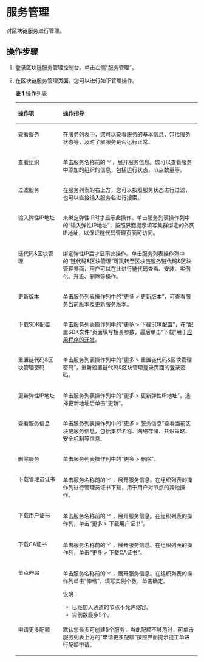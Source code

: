 # 服务管理<a name="bcs_usermanual_0002"></a>

对区块链服务进行管理。

## 操作步骤<a name="section61192265103341"></a>

1.  登录区块链服务管理控制台。单击左侧“服务管理”。
2.  在区块链服务管理页面，您可以进行如下管理操作。

    **表 1**  操作列表

    <a name="table19438062105251"></a>
    <table><thead align="left"><tr id="row60765091105251"><th class="cellrowborder" valign="top" width="24.62%" id="mcps1.2.3.1.1"><p id="p47244246105251"><a name="p47244246105251"></a><a name="p47244246105251"></a>操作项</p>
    </th>
    <th class="cellrowborder" valign="top" width="75.38%" id="mcps1.2.3.1.2"><p id="p1578690105251"><a name="p1578690105251"></a><a name="p1578690105251"></a>操作指导</p>
    </th>
    </tr>
    </thead>
    <tbody><tr id="row7449746105251"><td class="cellrowborder" valign="top" width="24.62%" headers="mcps1.2.3.1.1 "><p id="p23025377105251"><a name="p23025377105251"></a><a name="p23025377105251"></a>查看服务</p>
    </td>
    <td class="cellrowborder" valign="top" width="75.38%" headers="mcps1.2.3.1.2 "><p id="p53116259105251"><a name="p53116259105251"></a><a name="p53116259105251"></a>在服务列表中，您可以查看服务的基本信息，包括服务状态等，及时了解服务是否运行正常。</p>
    </td>
    </tr>
    <tr id="row54422536153532"><td class="cellrowborder" valign="top" width="24.62%" headers="mcps1.2.3.1.1 "><p id="p30294237153537"><a name="p30294237153537"></a><a name="p30294237153537"></a>查看组织</p>
    </td>
    <td class="cellrowborder" valign="top" width="75.38%" headers="mcps1.2.3.1.2 "><p id="p37914129153537"><a name="p37914129153537"></a><a name="p37914129153537"></a>单击服务名称前的<a name="image5682848153537"></a><a name="image5682848153537"></a><span><img id="image5682848153537" src="figures/zh-cn_image_0094825035.jpg" height="15.96" width="17.955000000000002"></span>，展开服务信息。您可以查看服务中添加的组织的信息，包括运行状态，节点数量等。</p>
    </td>
    </tr>
    <tr id="row15281809153546"><td class="cellrowborder" valign="top" width="24.62%" headers="mcps1.2.3.1.1 "><p id="p9820646153550"><a name="p9820646153550"></a><a name="p9820646153550"></a>过滤服务</p>
    </td>
    <td class="cellrowborder" valign="top" width="75.38%" headers="mcps1.2.3.1.2 "><p id="p57274879153550"><a name="p57274879153550"></a><a name="p57274879153550"></a>在服务列表的右上方，您可以按照服务状态进行过滤，也可以直接输入服务名进行搜索。</p>
    </td>
    </tr>
    <tr id="row47262356155953"><td class="cellrowborder" valign="top" width="24.62%" headers="mcps1.2.3.1.1 "><p id="p3045590155953"><a name="p3045590155953"></a><a name="p3045590155953"></a>输入弹性IP地址</p>
    </td>
    <td class="cellrowborder" valign="top" width="75.38%" headers="mcps1.2.3.1.2 "><p id="p45366253155953"><a name="p45366253155953"></a><a name="p45366253155953"></a>未绑定弹性IP时才显示此操作。单击服务列表操作列中的“输入弹性IP地址”，按照界面提示填写集群绑定的外网IP地址，以保证链代码管理页面可访问。</p>
    </td>
    </tr>
    <tr id="row18240368153449"><td class="cellrowborder" valign="top" width="24.62%" headers="mcps1.2.3.1.1 "><p id="p66752448153454"><a name="p66752448153454"></a><a name="p66752448153454"></a>链代码&amp;区块管理</p>
    </td>
    <td class="cellrowborder" valign="top" width="75.38%" headers="mcps1.2.3.1.2 "><p id="p38239228153454"><a name="p38239228153454"></a><a name="p38239228153454"></a>绑定弹性IP后才显示此操作。单击服务列表操作列中的“链代码&amp;区块管理”可跳转至区块链服务链代码&amp;区块管理界面，用户可以在此进行链代码查看、安装、实例化、升级、删除等操作。</p>
    </td>
    </tr>
    <tr id="row14594717173814"><td class="cellrowborder" valign="top" width="24.62%" headers="mcps1.2.3.1.1 "><p id="p1687472943811"><a name="p1687472943811"></a><a name="p1687472943811"></a>更新版本</p>
    </td>
    <td class="cellrowborder" valign="top" width="75.38%" headers="mcps1.2.3.1.2 "><p id="p168745293386"><a name="p168745293386"></a><a name="p168745293386"></a>单击服务列表操作列中的“更多 &gt; 更新版本”，可查看服务当前版本及更新服务版本。</p>
    </td>
    </tr>
    <tr id="row1429611015352"><td class="cellrowborder" valign="top" width="24.62%" headers="mcps1.2.3.1.1 "><p id="p1713427715352"><a name="p1713427715352"></a><a name="p1713427715352"></a>下载SDK配置</p>
    </td>
    <td class="cellrowborder" valign="top" width="75.38%" headers="mcps1.2.3.1.2 "><p id="p4569922515352"><a name="p4569922515352"></a><a name="p4569922515352"></a>单击服务列表操作列中的“更多 &gt; 下载SDK配置”，在“配置SDK文件”页面填写相关参数，最后单击“下载”用于<a href="https://support.huaweicloud.com/devg-bcs/bcs_devg_0006.html" target="_blank" rel="noopener noreferrer">应用程序的开发</a>。</p>
    </td>
    </tr>
    <tr id="row18111133820478"><td class="cellrowborder" valign="top" width="24.62%" headers="mcps1.2.3.1.1 "><p id="p3111153804716"><a name="p3111153804716"></a><a name="p3111153804716"></a>重置链代码&amp;区块管理密码</p>
    </td>
    <td class="cellrowborder" valign="top" width="75.38%" headers="mcps1.2.3.1.2 "><p id="p111153815471"><a name="p111153815471"></a><a name="p111153815471"></a>单击服务列表操作列中的“更多 &gt; 重置链代码&amp;区块管理密码”，重新设置链代码&amp;区块管理登录页面的登录密码。</p>
    </td>
    </tr>
    <tr id="row3513848142311"><td class="cellrowborder" valign="top" width="24.62%" headers="mcps1.2.3.1.1 "><p id="p14513134842314"><a name="p14513134842314"></a><a name="p14513134842314"></a>更新弹性IP地址</p>
    </td>
    <td class="cellrowborder" valign="top" width="75.38%" headers="mcps1.2.3.1.2 "><p id="p0513348202313"><a name="p0513348202313"></a><a name="p0513348202313"></a>单击服务列表操作列中的“更多 &gt; 更新弹性IP地址”，选择更新地址后单击“更新”。</p>
    </td>
    </tr>
    <tr id="row1317172874719"><td class="cellrowborder" valign="top" width="24.62%" headers="mcps1.2.3.1.1 "><p id="p51714288471"><a name="p51714288471"></a><a name="p51714288471"></a>查看服务信息</p>
    </td>
    <td class="cellrowborder" valign="top" width="75.38%" headers="mcps1.2.3.1.2 "><p id="p1217202812477"><a name="p1217202812477"></a><a name="p1217202812477"></a>单击服务列表操作列中的“更多 &gt; 服务信息”查看当前区块链服务信息，包括集群名称、网络存储、共识策略、安全机制等信息。</p>
    </td>
    </tr>
    <tr id="row52283780105251"><td class="cellrowborder" valign="top" width="24.62%" headers="mcps1.2.3.1.1 "><p id="p67047717105251"><a name="p67047717105251"></a><a name="p67047717105251"></a>删除服务</p>
    </td>
    <td class="cellrowborder" valign="top" width="75.38%" headers="mcps1.2.3.1.2 "><p id="p19791847174410"><a name="p19791847174410"></a><a name="p19791847174410"></a>单击服务列表操作列中的“更多 &gt; 删除”。</p>
    </td>
    </tr>
    <tr id="row28785552105251"><td class="cellrowborder" valign="top" width="24.62%" headers="mcps1.2.3.1.1 "><p id="p6365273515368"><a name="p6365273515368"></a><a name="p6365273515368"></a>下载管理员证书</p>
    </td>
    <td class="cellrowborder" valign="top" width="75.38%" headers="mcps1.2.3.1.2 "><p id="p5559794215368"><a name="p5559794215368"></a><a name="p5559794215368"></a>单击服务名称前的<a name="image3061943015368"></a><a name="image3061943015368"></a><span><img id="image3061943015368" src="figures/zh-cn_image_0094825036.jpg" height="17.955000000000002" width="18.9525"></span>，展开服务信息。在组织列表的操作列进行管理员证书下载，用于用户对节点的其他操作。</p>
    </td>
    </tr>
    <tr id="row837721817513"><td class="cellrowborder" valign="top" width="24.62%" headers="mcps1.2.3.1.1 "><p id="p20377718951"><a name="p20377718951"></a><a name="p20377718951"></a>下载用户证书</p>
    </td>
    <td class="cellrowborder" valign="top" width="75.38%" headers="mcps1.2.3.1.2 "><p id="p1713115537511"><a name="p1713115537511"></a><a name="p1713115537511"></a>单击服务名称前的<a name="image131311453758"></a><a name="image131311453758"></a><span><img id="image131311453758" src="figures/zh-cn_image_0128348187.jpg" height="17.955000000000002" width="18.9525"></span>，展开服务信息。在组织列表的操作列，单击“更多 &gt; 下载用户证书”。</p>
    </td>
    </tr>
    <tr id="row1561511201452"><td class="cellrowborder" valign="top" width="24.62%" headers="mcps1.2.3.1.1 "><p id="p14615152017514"><a name="p14615152017514"></a><a name="p14615152017514"></a>下载CA证书</p>
    </td>
    <td class="cellrowborder" valign="top" width="75.38%" headers="mcps1.2.3.1.2 "><p id="p187751741575"><a name="p187751741575"></a><a name="p187751741575"></a>单击服务名称前的<a name="image1277534972"></a><a name="image1277534972"></a><span><img id="image1277534972" src="figures/zh-cn_image_0128348187.jpg" height="17.955000000000002" width="18.9525"></span>，展开服务信息。在组织列表的操作列，单击“更多 &gt; 下载CA证书”。</p>
    </td>
    </tr>
    <tr id="row66619862155157"><td class="cellrowborder" valign="top" width="24.62%" headers="mcps1.2.3.1.1 "><p id="p27499738155157"><a name="p27499738155157"></a><a name="p27499738155157"></a>节点伸缩</p>
    </td>
    <td class="cellrowborder" valign="top" width="75.38%" headers="mcps1.2.3.1.2 "><p id="p12886335155157"><a name="p12886335155157"></a><a name="p12886335155157"></a>单击服务名称前的<a name="image62831885155221"></a><a name="image62831885155221"></a><span><img id="image62831885155221" src="figures/zh-cn_image_0102494753.jpg" height="17.955000000000002" width="18.9525"></span>，展开服务信息。在组织列表的操作列单击“伸缩”，填写实例个数，单击确定。</p>
    <div class="note" id="note29145675155338"><a name="note29145675155338"></a><a name="note29145675155338"></a><span class="notetitle"> 说明： </span><div class="notebody"><a name="ul22659859155428"></a><a name="ul22659859155428"></a><ul id="ul22659859155428"><li>已经加入通道的节点不允许缩容。</li><li>实例数最多5个。</li></ul>
    </div></div>
    </td>
    </tr>
    <tr id="row14795131450"><td class="cellrowborder" valign="top" width="24.62%" headers="mcps1.2.3.1.1 "><p id="p18798131454"><a name="p18798131454"></a><a name="p18798131454"></a>申请更多配额</p>
    </td>
    <td class="cellrowborder" valign="top" width="75.38%" headers="mcps1.2.3.1.2 "><p id="p187951314456"><a name="p187951314456"></a><a name="p187951314456"></a>默认您最多可创建5个服务，当此配额不够用时，可单击服务列表上方的“申请更多配额”按照界面提示提工单进行配额申请。</p>
    </td>
    </tr>
    </tbody>
    </table>


